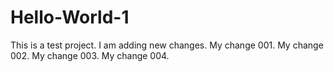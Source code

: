 # Hello-World-1

This is a test project. I am adding new changes.
My change 001.
My change 002.
My change 003.
My change 004.